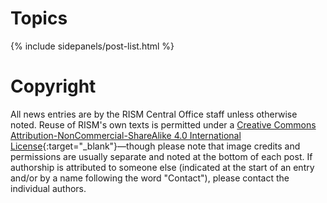 # Topics

{% include sidepanels/post-list.html %}

# Copyright

All news entries are by the RISM Central Office staff unless otherwise noted. Reuse of RISM's own texts is permitted under a [Creative Commons Attribution-NonCommercial-ShareAlike 4.0 International License](http://creativecommons.org/licenses/by-nc-sa/4.0/){:target="_blank"}—though please note that image credits and permissions are usually separate and noted at the bottom of each post. If authorship is attributed to someone else (indicated at the start of an entry and/or by a name following the word "Contact"), please contact the individual authors.
